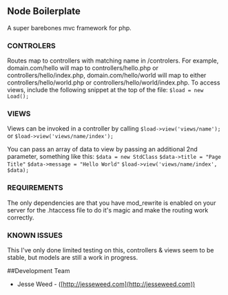 ## Node Boilerplate
A super barebones mvc framework for php.

### CONTROLERS
Routes map to controllers with matching name in /controlers. For example, domain.com/hello will map to controllers/hello.php or controllers/hello/index.php, domain.com/hello/world will map to either controllers/hello/world.php or controllers/hello/world/index.php. To access views, include the following snippet at the top of the file: `$load = new Load();`

### VIEWS
Views can be invoked in a controller by calling `$load->view('views/name');` or `$load->view('views/name/index');`

You can pass an array of data to view by passing an additional 2nd parameter, something like this:
`$data = new StdClass`
`$data->title = "Page Title"`
`$data->message = "Hello World"`
`$load->view('views/name/index', $data);`

### REQUIREMENTS
The only dependencies are that you have mod_rewrite is enabled on your server for the .htaccess file to do it's magic and make the routing work correctly.


### KNOWN ISSUES
This I've only done limited testing on this, controllers & views seem to be stable, but models are still a work in progress.



##Development Team

* Jesse Weed - ([http://jesseweed.com](http://jesseweed.com))